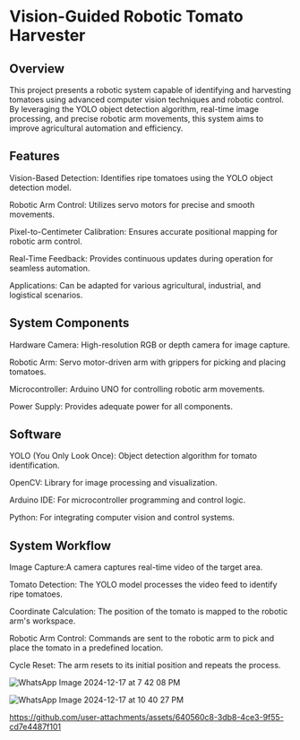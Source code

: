 # Vision-Guided Robotic Tomato Harvester
## Overview
This project presents a robotic system capable of identifying and harvesting tomatoes using advanced computer vision techniques and robotic control. By leveraging the YOLO object detection algorithm, real-time image processing, and precise robotic arm movements, this system aims to improve agricultural automation and efficiency.

## Features
Vision-Based Detection: Identifies ripe tomatoes using the YOLO object detection model.

Robotic Arm Control: Utilizes servo motors for precise and smooth movements.

Pixel-to-Centimeter Calibration: Ensures accurate positional mapping for robotic arm control.

Real-Time Feedback: Provides continuous updates during operation for seamless automation.

Applications: Can be adapted for various agricultural, industrial, and logistical scenarios.

## System Components
Hardware
Camera: High-resolution RGB or depth camera for image capture.

Robotic Arm: Servo motor-driven arm with grippers for picking and placing tomatoes.

Microcontroller: Arduino UNO for controlling robotic arm movements.

Power Supply: Provides adequate power for all components.

## Software
YOLO (You Only Look Once): Object detection algorithm for tomato identification.

OpenCV: Library for image processing and visualization.

Arduino IDE: For microcontroller programming and control logic.

Python: For integrating computer vision and control systems.

## System Workflow
Image Capture:A camera captures real-time video of the target area.

Tomato Detection: The YOLO model processes the video feed to identify ripe tomatoes.

Coordinate Calculation: The position of the tomato is mapped to the robotic arm's workspace.

Robotic Arm Control: Commands are sent to the robotic arm to pick and place the tomato in a predefined location.

Cycle Reset: The arm resets to its initial position and repeats the process.

![WhatsApp Image 2024-12-17 at 7 42 08 PM](https://github.com/user-attachments/assets/09c2b9a5-a32e-4159-9c33-1dbc94eff0c0)

![WhatsApp Image 2024-12-17 at 10 40 27 PM](https://github.com/user-attachments/assets/54edeb53-1120-482b-9082-95347a3fa14f)

https://github.com/user-attachments/assets/640560c8-3db8-4ce3-9f55-cd7e4487f101









